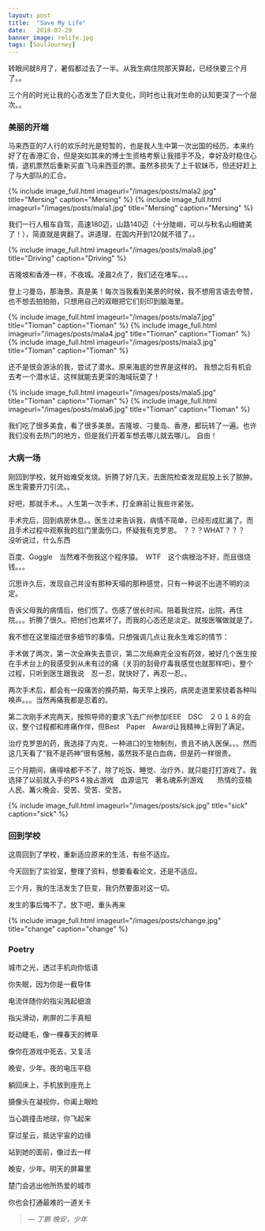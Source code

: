 ```yaml
---
layout: post
title:  "Save My Life"
date:   2018-07-29
banner_image: relife.jpg
tags: [SoulJourney]
---
```

转眼间就8月了，暑假都过去了一半。从我生病住院那天算起，已经快要三个月了。。

三个月的时光让我的心态发生了巨大变化，同时也让我对生命的认知更深了一个层次。。

<!--more-->
### 美丽的开端

马来西亚的7人行的欢乐时光是短暂的，也是我人生中第一次出国的经历。本来约好了在香港汇合，但是突如其来的博士生资格考察让我措手不及，幸好及时稳住心情，退机票然后重新买直飞马来西亚的票。虽然多损失了上千软妹币，但还好赶上了与大部队的汇合。

{% include image_full.html imageurl="/images/posts/mala2.jpg" title="Mersing" caption="Mersing" %}
{% include image_full.html imageurl="/images/posts/mala1.jpg" title="Mersing" caption="Mersing" %}

我们一行人租车自驾，高速180迈，山路140迈（十分陡峭，可以与秋名山相媲美了！），简直就是爽翻了。讲道理，在国内开到120就不错了。。

{% include image_full.html imageurl="/images/posts/mala8.jpg" title="Driving" caption="Driving" %}

吉隆坡和香港一样，不夜城。凌晨2点了，我们还在堵车。。。

登上刁曼岛，那海景。真是美！每次当我看到美景的时候，我不想用言语去夸赞，也不想去拍拍拍，只想用自己的双眼把它们刻印到脑海里。

{% include image_full.html imageurl="/images/posts/mala7.jpg" title="Tioman" caption="Tioman" %}
{% include image_full.html imageurl="/images/posts/mala4.jpg" title="Tioman" caption="Tioman" %}
{% include image_full.html imageurl="/images/posts/mala3.jpg" title="Tioman" caption="Tioman" %}

还不是很会游泳的我，尝试了潜水。原来海底的世界是这样的。 我想之后有机会去考一个潜水证，这样就能去更深的海域玩耍了！

{% include image_full.html imageurl="/images/posts/mala5.jpg" title="Tioman" caption="Tioman" %}
{% include image_full.html imageurl="/images/posts/mala6.jpg" title="Tioman" caption="Tioman" %}

我们吃了很多美食，看了很多美景。吉隆坡、刁曼岛、香港，都玩转了一遍。也许我们没有去热门的地方，但是我们开着车想去哪儿就去哪儿。 自由！


### 大病一场

刚回到学校，就开始难受发烧。折腾了好几天，去医院检查发现屁股上长了脓肿。医生需要开刀引流。。

好吧，那就手术。。人生第一次手术，打全麻前让我些许紧张。

手术完后，回到病房休息。。医生过来告诉我，病情不简单，已经形成肛漏了。而且手术过程中观察我的肛门里面伤口，怀疑我有克罗恩。 ？？？WHAT？？？　没听说过，什么东西

百度、Goggle　当然难不倒我这个程序猿。　WTF　这个病根治不好，而且很烧钱。。。

沉思许久后，发现自己并没有那种天塌的那种感觉，只有一种说不出道不明的淡定。

告诉父母我的病情后，他们慌了。伤感了很长时间。陪着我住院，出院，再住院。。。折腾了很久。把他们也累坏了。而我的心态还是淡定。就按医嘱做就是了。

我不想在这里描述很多细节的事情。只想强调几点让我永生难忘的情节：

手术做了两次，第一次全麻失去意识，第二次局麻完全没有药效，被好几个医生按在手术台上的我感受到从未有过的痛（关羽的刮骨疗毒我感觉也就那样吧）。整个过程，只听到医生跟我说　忍一忍，就快好了，再忍一忍。。

两次手术后，都会有一段痛苦的换药期，每天早上换药，病房走道里萦绕着各种叫唤声。。。当然再痛我都是忍着的。

第二次刚手术完两天，按照导师的要求飞去广州参加IEEE　DSC　２０１８的会议，整个过程都和疼痛作伴，但Best　Paper　Award让我精神上得到了满足。

治疗克罗恩的药，我选择了内克，一种进口的生物制剂，贵且不纳入医保。。。然而这几天看了“我不是药神”很有感触，虽然我不是白血病，但是药一样很贵。

三个月期间，痛得啥都干不了，除了吃饭、睡觉、治疗外，就只能打打游戏了。我选择了以前就入手的PS４独占游戏　血源诅咒　著名魂系列游戏　　热情的亚楠人民、篝火晚会、受苦、受苦、受苦。

{% include image_full.html imageurl="/images/posts/sick.jpg" title="sick" caption="sick" %}


### 回到学校
这周回到了学校，重新适应原来的生活，有些不适应。

今天回到了实验室，整理了资料，想要看看论文，还是不适应。

三个月，我的生活发生了巨变，我仍然要面对这一切。

发生的事后悔不了。放下吧，重头再来


{% include image_full.html imageurl="/images/posts/change.jpg" title="change" caption="change" %}


### Poetry

>
城市之光，透过手机向你低语
>
你失眠，因为你是一截导体
>
电流伴随你的指尖溅起细浪
>
指尖滑动，刷屏的二手真相
>
眨动睫毛，像一棵春天的稗草
>
像你在游戏中死去，又复活
>
晚安，少年。夜的电压平稳
>
躺回床上，手机放到座充上
>
摄像头在凝视你，你阖上眼睑
>
当心跳撞击地球，你飞起来
>
穿过星云，抵达宇宙的边缘
>
站到她的面前，像过去一样
>
晚安，少年。明天的屏幕里
>
楚门会逃出他所热爱的城市
>
你也会打通最难的一道关卡
><cite>― 丁鹏 晚安，少年 </cite>



